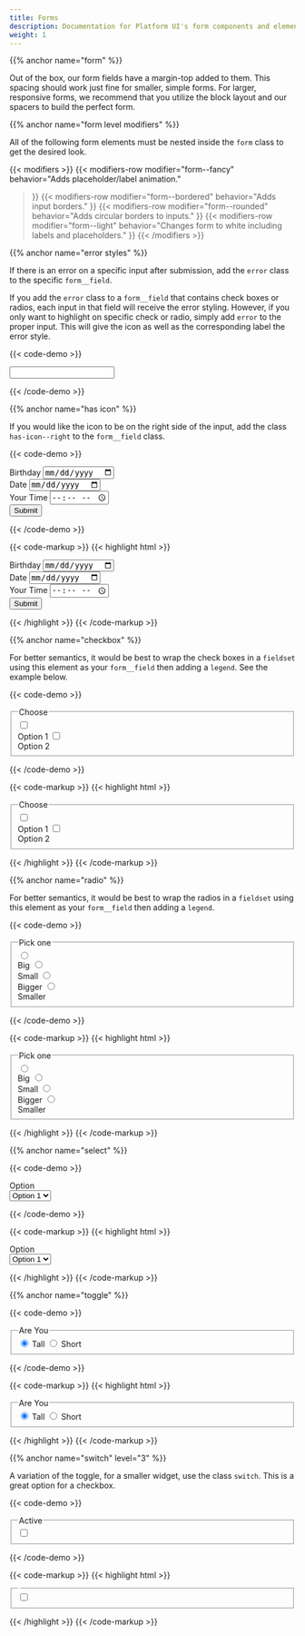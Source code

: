 ```yaml
---
title: Forms
description: Documentation for Platform UI's form components and elements.
weight: 1
---
```

{{% anchor name="form" %}}

Out of the box, our form fields have a margin-top added to them. This spacing should work just fine for smaller, simple forms. For larger,
responsive forms, we recommend that you utilize the block layout and our spacers to build the perfect form.

{{% anchor name="form level modifiers" %}}

All of the following form elements must be nested inside the `form` class to get the desired look.

{{< modifiers >}}
{{< modifiers-row 
  modifier="form--fancy"
  behavior="Adds placeholder/label animation." 
>}}
{{< modifiers-row 
  modifier="form--bordered"
  behavior="Adds input borders." 
>}}
{{< modifiers-row 
  modifier="form--rounded"
  behavior="Adds circular borders to inputs." 
>}}
{{< modifiers-row 
  modifier="form--light"
  behavior="Changes form to white including labels and placeholders." 
>}}
{{< /modifiers >}}

{{% anchor name="error styles" %}}

If there is an error on a specific input after submission, add the `error` class to the specific `form__field`. 

If you add the `error` class to a `form__field` that contains check boxes or radios, each input in that
field will receive the error styling. However, if you only want to highlight on specific check or radio, simply add
`error` to the proper input. This will give the icon as well as the corresponding label the error style.

{{< code-demo >}}
<form class="form my-4">
  <div class="form__field error">
    <input type="text">
  </div>
</form>
{{< /code-demo >}}


{{% anchor name="has icon" %}}

If you would like the icon to be on the right side of the input, add the class `has-icon--right` to the `form__field` class.

{{< code-demo >}}
<form class="form block-container tablet-up-3 laptop-up-4 desktop-up-6 blocks mb-3 p-2 my-2">
  <div class="block">
    <label for="dob-g" class="form__field has-icon--right">Birthday
      <input id="dob-g" type="date">
      <i class="pi-calendar background--white"></i>
    </label>
  </div>
  <div class="block">
    <label for="date-g" class="form__field has-icon">Date
      <input id="date-g" type="date">
      <i class="pi-calendar text--med-blue background--white"></i>
    </label>
  </div>
  <div class="block">
    <label for="time-g" class="form__field has-icon--right">Your Time
      <input id="time-g" type="time" placeholder="10:00 AM">
      <i class="pi-clock"></i>
    </label>
  </div>
  <div class="block">
    <div class="form__field form__button-group">
      <button class="button button--md p-2">Submit</button>
    </div>
  </div>
</form>
{{< /code-demo >}}

{{< code-markup >}}
{{< highlight html >}}
<form action="" class="form block-container tablet-up-3 laptop-up-4 desktop-up-6 blocks mb-3 p-2">
  <div class="block">
    <label for="dob-g" class="form__field has-icon--right">Birthday
      <input id="dob-g" type="date">
      <i class="pi-calendar background--white"></i>
    </label>
  </div>
  <div class="block">
    <label for="date-g" class="form__field has-icon">Date
      <input id="date-g" type="date">
      <i class="pi-calendar text--med-blue background--white"></i>
    </label>
  </div>
  <div class="block">
    <label for="time-g" class="form__field has-icon--right">Your Time
      <input id="time-g" type="time" placeholder="10:00 AM">
      <i class="pi-clock"></i>
    </label>
  </div>
  <div class="block">
    <div class="form__field form__button-group">
      <button class="button button--lg">Submit</button>
    </div>
  </div>
</form>
{{< /highlight >}}
{{< /code-markup >}}

{{% anchor name="checkbox" %}}

For better semantics, it would be best to wrap the check boxes in a `fieldset` using this element as your `form__field` then adding a `legend`. See the example below.

{{< code-demo >}}
<form class="form block-container">
  <div class="block block-5">
    <fieldset class="form__field">
      <legend>Choose</legend>
        <input id="choose-this-one" type="checkbox">
        <label for="choose-this-one">
          <div class="input-icons">
            <i class='pi-circle pi-lg'></i>
            <i class='pi-check pi-heavy'></i>
          </div>
          Option 1
        </label>
        <input id="choose-that-one" type="checkbox">
        <label for="choose-that-one">
          <div class="input-icons">
            <i class='pi-circle pi-lg'></i>
            <i class='pi-check pi-heavy'></i>
          </div>
          Option 2
        </label>   
    </fieldset>
  </div>
</form>
{{< /code-demo >}}

{{< code-markup >}}
{{< highlight html >}}
<form class="form block-container">
  <div class="block block-5">
    <fieldset class="form__field">
      <legend>Choose</legend>
        <input id="choose-this-one" type="checkbox">
        <label for="choose-this-one">
          <div class="input-icons">
            <i class='pi-circle pi-lg'></i>
            <i class='pi-check pi-heavy'></i>
          </div>
          Option 1
        </label>
        <input id="choose-that-one" type="checkbox">
        <label for="choose-that-one">
          <div class="input-icons">
            <i class='pi-circle pi-lg'></i>
            <i class='pi-check pi-heavy'></i>
          </div>
          Option 2
        </label>   
    </fieldset>
  </div>
</form>
{{< /highlight >}}
{{< /code-markup >}}


{{% anchor name="radio" %}}

For better semantics, it would be best to wrap the radios in a `fieldset` using this element as your
`form__field` then adding a `legend`. 

{{< code-demo >}}
<form action="" class="form block-container">
  <div class="block block-4">
    <fieldset class="form__field">
      <legend>Pick one</legend>
      <div class="form__option-group">
        <input id="choose-big" type="radio" name="choose-one">
        <label for="choose-big">
          <div class="input-icons">
            <i class='pi-circle pi-lg'></i>
            <i class='pi-circle-solid'></i>
          </div>
          Big
        </label>
        <input id="choose-small" type="radio" name="choose-one">
        <label for="choose-small">
          <div class="input-icons">
            <i class='pi-circle pi-lg'></i>
            <i class='pi-circle-solid'></i>
          </div>
          Small
        </label>
        <input id="choose-bigger" type="radio" name="choose-one">
        <label for="choose-bigger">
          <div class="input-icons">
            <i class='pi-circle pi-lg'></i>
            <i class='pi-circle-solid'></i>
          </div>
          Bigger
        </label>
        <input id="choose-smaller" type="radio" name="choose-one">
        <label for="choose-smaller">
          <div class="input-icons">
            <i class='pi-circle pi-lg'></i>
            <i class='pi-circle-solid'></i>
          </div>
          Smaller
        </label>
      </div>
    </fieldset>
  </div>
</form>

{{< /code-demo >}}


{{< code-markup >}}
{{< highlight html >}}
<form action="" class="form block-container">
  <div class="block block-4">
    <fieldset class="form__field">
      <legend>Pick one</legend>
      <div class="form__option-group">
        <input id="choose-big" type="radio" name="choose-one">
        <label for="choose-big">
          <div class="input-icons">
            <i class='pi-circle pi-lg'></i>
            <i class='pi-circle-solid'></i>
          </div>
          Big
        </label>
        <input id="choose-small" type="radio" name="choose-one">
        <label for="choose-small">
          <div class="input-icons">
            <i class='pi-circle pi-lg'></i>
            <i class='pi-circle-solid'></i>
          </div>
          Small
        </label>
        <input id="choose-bigger" type="radio" name="choose-one">
        <label for="choose-bigger">
          <div class="input-icons">
            <i class='pi-circle pi-lg'></i>
            <i class='pi-circle-solid'></i>
          </div>
          Bigger
        </label>
        <input id="choose-smaller" type="radio" name="choose-one">
        <label for="choose-smaller">
          <div class="input-icons">
            <i class='pi-circle pi-lg'></i>
            <i class='pi-circle-solid'></i>
          </div>
          Smaller
        </label>
      </div>
    </fieldset>
  </div>
</form>
{{< /highlight >}}
{{< /code-markup >}}


{{% anchor name="select" %}}


{{< code-demo >}}
<form action="" class="form block-container">
  <div class="block block-4">
    <label for="Option" class="form__field">Option
      <div class="form__select-wrapper">
        <select name="Option Select" id="Option">
          <option value="Option1">Option 1</option>
          <option value="Option2">Option 2</option>
        </select>
      </div>
    </label>
  </div>
</form>
{{< /code-demo >}}


{{< code-markup >}}
{{< highlight html >}}
<form action="" class="form block-container">
  <div class="block block-4">
    <label for="option" class="form__field">Option
      <div class="form__select-wrapper">
        <select name="Option Select" id="option">
          <option value="Option1">Option 1</option>
          <option value="Option2">Option 2</option>
        </select>
      </div>
    </label>
  </div>
</form>
{{< /highlight >}}
{{< /code-markup >}}

{{% anchor name="toggle" %}}

{{< code-demo >}}
<form class="form">
  <div class="block-container">
    <fieldset class="form__field block-4">
      <legend>Are You</legend>
      <div class="toggle">
        <input id="Tall-2" type="radio" checked name="height">
        <label for="Tall-2">
          <i class='pi-check pi-heavy'></i> Tall
        </label>
        <input id="Short-2" type="radio" name="height">
        <label for="Short-2">
          <i class='pi-check pi-heavy'></i> Short
        </label>
      </div>
    </div>
  </fieldset>
</form>
{{< /code-demo >}}

{{< code-markup >}}
{{< highlight html >}}
  <form class="form">
    <div class="block-container">
      <fieldset class="form__field block-4">
        <legend>Are You</legend>
        <div class="toggle">
          <input id="Tall-2" type="radio" checked name="height">
          <label for="Tall-2">
            <i class='pi-check pi-heavy'></i> Tall
          </label>
          <input id="Short-2" type="radio" name="height">
          <label for="Short-2">
            <i class='pi-check pi-heavy'></i> Short
          </label>
        </div>
      </div>
    </fieldset>
  </form>
{{< /highlight >}}
{{< /code-markup >}}

{{% anchor name="switch" level="3" %}}
 
A variation of the toggle, for a smaller widget, use the class `switch`. This is a great option for a checkbox. 


{{< code-demo >}}
<form class="form">
  <div class="block-container">
    <fieldset class="form__field block-4">
      <legend>Active</legend>
      <div class="switch">
        <input id="active" type="checkbox" name="active">
        <label for="active">
        </label>
      </div>
    </div>
  </fieldset>
</form>
{{< /code-demo >}}

{{< code-markup >}}
{{< highlight html >}}
  <form class="form">
    <div class="block-container">
      <fieldset class="form__field block-4">
        <legend></legend>
        <div class="toggle-small">
          <input id="active" type="checkbox" name="active">
          <label for="active">
          </label>
        </div>
      </div>
    </fieldset>
  </form>
{{< /highlight >}}
{{< /code-markup >}}